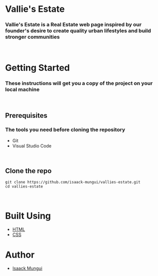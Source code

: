 # Vallie's Estate

### Vallie's Estate is a Real Estate web page inspired by our founder's desire to create quality urban lifestyles and build stronger communities

<br/>

# Getting Started

### These instructions will get you a copy of the project on your local machine

<br/>

## Prerequisites

### The tools you need before cloning the repository

* Git
* Visual Studio Code

<br/>

## Clone the repo

```git
git clone https://github.com/isaack-mungui/vallies-estate.git
cd vallies-estate
```

<br/>

# Built Using

* [HTML](https://developer.mozilla.org/en-US/docs/Web/HTML)
* [CSS](https://developer.mozilla.org/en-US/docs/Web/CSS)

# Author

* [Isaack Mungui](https://github.com/isaack-mungui)
